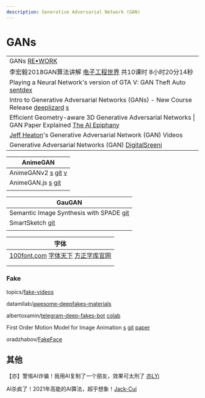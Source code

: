 ```yaml
---
description: Generative Adversarial Network (GAN)
---
```


# GANs

|                                                                                                                                                                              |
| ---------------------------------------------------------------------------------------------------------------------------------------------------------------------------- |
| GANs [RE•WORK](https://www.youtube.com/playlist?list=PLnDbcXCpYZ8lLH6Ru8peDrG2HoWyycbFR)                                                                                     |
| 李宏毅2018GAN算法讲解 [电子工程世界](http://training.eeworld.com.cn/course/5321) 共10课时 8小时20分14秒                                                                                          |
| Playing a Neural Network's version of GTA V: GAN Theft Auto [sentdex](https://www.youtube.com/watch?v=udPY5rQVoW0)                                                           |
| Intro to Generative Adversarial Networks (GANs) - New Course Release [deeplizard](https://www.youtube.com/watch?v=p3Eq2b22qJM) [s](https://deeplizard.com/lesson/gaa0ailzrd) |
| Efficient Geometry-aware 3D Generative Adversarial Networks \| GAN Paper Explained [The AI Epiphany](https://www.youtube.com/watch?v=ZHIRRsnINGA)                            |
| [Jeff Heaton](https://www.youtube.com/playlist?list=PLjy4p-07OYzs6XDEm39m6g7yZWXB6MKac)'s Generative Adversarial Network (GAN) Videos                                        |
| Generative Adversarial Networks (GAN) [DigitalSreeni](https://www.youtube.com/playlist?list=PLZsOBAyNTZwboR4\_xj-n3K6XBTweC4YVD)                                             |

| AnimeGAN                                                                                                                                                                   |
| -------------------------------------------------------------------------------------------------------------------------------------------------------------------------- |
| AnimeGANv2 [s](https://tachibanayoshino.github.io/AnimeGANv2/) [git](https://github.com/TachibanaYoshino/AnimeGANv2) [v](https://www.douyin.com/video/7029157040899607815) |
| AnimeGAN.js [s](https://animegan.js.org) [git](https://github.com/TonyLianLong/AnimeGAN.js)                                                                                |
|                                                                                                                                                                            |

| GauGAN                                                                      |
| --------------------------------------------------------------------------- |
| Semantic Image Synthesis with SPADE [git](https://github.com/nvlabs/spade/) |
| SmartSketch [git](https://github.com/noyoshi/smart-sketch)                  |
|                                                                             |

| 字体                                                                                                                |
| ----------------------------------------------------------------------------------------------------------------- |
| [100font.com](https://www.100font.com)   [字体天下](https://www.fonts.net.cn)   [方正字库官网](https://www.foundertype.com) |
|                                                                                                                   |
|                                                                                                                   |

### Fake

topics/[fake-videos](https://github.com/topics/fake-videos)

datamllab/[awesome-deepfakes-materials](https://github.com/datamllab/awesome-deepfakes-materials)

albertoxamin/[telegram-deep-fakes-bot](https://github.com/albertoxamin/telegram-deep-fakes-bot) [colab](https://colab.research.google.com/github/albertoxamin/telegram-deep-fakes-bot/blob/master/deep\_fake\_telegram.ipynb)

First Order Motion Model for Image Animation [s](https://aliaksandrsiarohin.github.io/first-order-model-website/) [git](https://github.com/AliaksandrSiarohin/first-order-model) [paper](https://proceedings.neurips.cc/paper/2019/hash/31c0b36aef265d9221af80872ceb62f9-Abstract.html)

oradzhabov/[FakeFace](https://github.com/oradzhabov/FakeFace)

## 其他

【亦】警惕AI诈骗！我用AI复制了一个朋友，效果可太刑了 [亦LYi](https://www.youtube.com/watch?v=iUtcgaWOPM4)

AI杀疯了！2021年高能的AI算法，超乎想象！[Jack-Cui](https://www.bilibili.com/video/BV1RF411B7hT)

